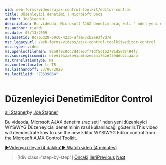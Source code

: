 ```yaml
---
uid: web-forms/videos/ajax-control-toolkit/editor-control
title: Düzenleyici denetimi | Microsoft Docs
author: JoeStagner
description: Bu videoda, Microsoft AJAX denetim araç seti ' nden yeni düzenleyici WYSıWYG Düzenleyicisi denetiminin nasıl kullanılacağı gösterilir.
ms.author: riande
ms.date: 05/13/2009
ms.assetid: 8c766d28-60c0-423b-afaa-7cb2a93f8d7e
msc.legacyurl: /web-forms/videos/ajax-control-toolkit/editor-control
msc.type: video
ms.openlocfilehash: 9259f9c0cc7d4ce03f71df5c152781d50b9494f7
ms.sourcegitcommit: e7e91932a6e91a63e2e46417626f39d6b244a3ab
ms.translationtype: MT
ms.contentlocale: tr-TR
ms.lasthandoff: 03/06/2020
ms.locfileid: "78639064"
---
```

# <a name="editor-control"></a><span data-ttu-id="9cc89-103">Düzenleyici Denetimi</span><span class="sxs-lookup"><span data-stu-id="9cc89-103">Editor Control</span></span>

<span data-ttu-id="9cc89-104">[ali Stagner](https://github.com/JoeStagner)</span><span class="sxs-lookup"><span data-stu-id="9cc89-104">by [Joe Stagner](https://github.com/JoeStagner)</span></span>

<span data-ttu-id="9cc89-105">Bu videoda, Microsoft AJAX denetim araç seti ' nden yeni düzenleyici WYSıWYG Düzenleyicisi denetiminin nasıl kullanılacağı gösterilir.</span><span class="sxs-lookup"><span data-stu-id="9cc89-105">This video will demonstrate how to use the new Editor WYSIWYG Editor control from the Microsoft AJAX Control Toolkit.</span></span>

[<span data-ttu-id="9cc89-106">&#9654;Videoyu izleyin (4 dakika)</span><span class="sxs-lookup"><span data-stu-id="9cc89-106">&#9654; Watch video (4 minutes)</span></span>](https://channel9.msdn.com/Blogs/ASP-NET-Site-Videos/editor-control)

> [!div class="step-by-step"]
> <span data-ttu-id="9cc89-107">[Önceki](combo-box.md)
> [İleri](editor-control-custom.md)</span><span class="sxs-lookup"><span data-stu-id="9cc89-107">[Previous](combo-box.md)
[Next](editor-control-custom.md)</span></span>
